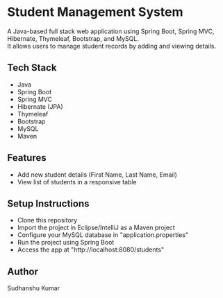 # Student Management System

A Java-based full stack web application using Spring Boot, Spring MVC, Hibernate, Thymeleaf, Bootstrap, and MySQL.  
It allows users to manage student records by adding and viewing details.

## Tech Stack
- Java
- Spring Boot
- Spring MVC
- Hibernate (JPA)
- Thymeleaf
- Bootstrap
- MySQL
- Maven

## Features
- Add new student details (First Name, Last Name, Email)
- View list of students in a responsive table

## Setup Instructions
- Clone this repository
- Import the project in Eclipse/IntelliJ as a Maven project
- Configure your MySQL database in "application.properties"
- Run the project using Spring Boot
- Access the app at "http://localhost:8080/students"

## Author
Sudhanshu Kumar
